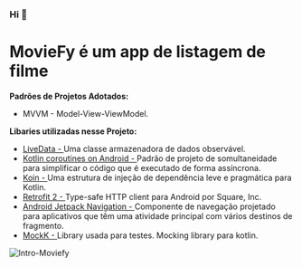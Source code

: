 ### Hi 👋
# MovieFy é um app de listagem de filme

**Padrões de Projetos Adotados:**
- MVVM - Model-View-ViewModel.

**Libaries utilizadas nesse Projeto:**

- <a href="https://developer.android.com/topic/libraries/architecture/livedata">LiveData - </a> Uma classe armazenadora de dados observável.
- <a href="https://developer.android.com/kotlin/coroutines">Kotlin coroutines on Android - </a> Padrão de projeto de somultaneidade para simplificar o código que é executado de forma assíncrona.
- <a href="https://insert-koin.io/">Koin - </a> Uma estrutura de injeção de dependência leve e pragmática para Kotlin.
- <a href="https://square.github.io/retrofit/">Retrofit 2 - </a> Type-safe HTTP client para Android por Square, Inc.
- <a href="https://developer.android.com/guide/navigation/navigation-getting-started">Android Jetpack Navigation - </a> Componente de navegação projetado para aplicativos que têm uma atividade principal com vários destinos de fragmento.
- <a href="https://mockk.io/ANDROID.html">MockK - </a> Library usada para testes. Mocking library para kotlin.








![Intro-Moviefy](https://user-images.githubusercontent.com/26839826/122697436-b5bdd900-d21b-11eb-82d0-75ecd92faf48.png)
